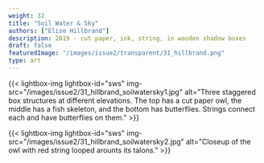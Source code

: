 ```yaml
---
weight: 32
title: "Soil Water & Sky"
authors: ["Elise Hillbrand"]
description: 2019 - cut paper, ink, string, in wooden shadow boxes 
draft: false
featuredImage: "/images/issue2/transparent/31_hillbrand.png"
type: art
---
```


{{< lightbox-img lightbox-id="sws" img-src="/images/issue2/31_hillbrand_soilwatersky1.jpg" alt="Three staggered box structures at different elevations. The top has a cut paper owl, the middle has a fish skeleton, and the bottom has butterflies. Strings connect each and have butterflies on them." >}}

{{< lightbox-img lightbox-id="sws" img-src="/images/issue2/31_hillbrand_soilwatersky2.jpg" alt="Closeup of the owl with red string looped arounts its talons." >}}